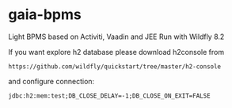 # gaia-bpms
Light BPMS based on Activiti, Vaadin and JEE
Run with Wildfly 8.2

If you want explore h2 database please download h2console from 
```
https://github.com/wildfly/quickstart/tree/master/h2-console
```
and configure connection:
```
jdbc:h2:mem:test;DB_CLOSE_DELAY=-1;DB_CLOSE_ON_EXIT=FALSE
```
